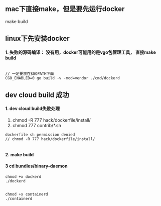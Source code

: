## mac下直接make，但是要先运行docker

make build

## linux下先安装docker

#### 1. 失败的源码编译： 没有用，docker可能用的是vgo包管理工具， 直接make build
```

// 一定要放在$GOPATH下面
CGO_ENABLED=0 go build -v -mod=vendor ./cmd/dockerd
```


## dev cloud build 成功
#### 1. dev cloud build失败处理
1. chmod -R 777 hack/dockerfile/install/
2. chmod  777 contrib/*.sh
```
dockerfile sh permission denied
// chmod -R 777 hack/dockerfile/install/


```

#### 2. make build

#### 3 cd bundles/binary-daemon
```
chmod +x dockerd
./dockerd


chmod +x containerd
./containerd
```
